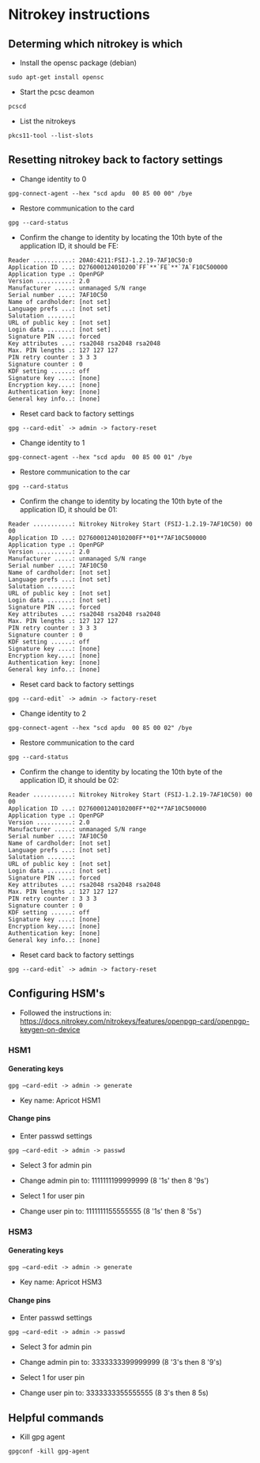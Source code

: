 # Nitrokey instructions 

## Determing which nitrokey is which 

- Install the opensc package (debian)
```
sudo apt-get install opensc
```

- Start the pcsc deamon
```
pcscd
```

- List the nitrokeys 
```
pkcs11-tool --list-slots
```

## Resetting nitrokey back to factory settings

- Change identity to 0

```
gpg-connect-agent --hex "scd apdu  00 85 00 00" /bye
```

- Restore communication to the card

```
gpg --card-status
```

- Confirm the change to identity by locating the 10th byte of the application ID, it should be FE:
```
Reader ...........: 20A0:4211:FSIJ-1.2.19-7AF10C50:0
Application ID ...: D276000124010200`FF`**`FE`**`7A`F10C500000
Application type .: OpenPGP
Version ..........: 2.0
Manufacturer .....: unmanaged S/N range
Serial number ....: 7AF10C50
Name of cardholder: [not set]
Language prefs ...: [not set]
Salutation .......:
URL of public key : [not set]
Login data .......: [not set]
Signature PIN ....: forced
Key attributes ...: rsa2048 rsa2048 rsa2048
Max. PIN lengths .: 127 127 127
PIN retry counter : 3 3 3
Signature counter : 0
KDF setting ......: off
Signature key ....: [none]
Encryption key....: [none]
Authentication key: [none]
General key info..: [none]
```

- Reset card back to factory settings

```
gpg --card-edit` -> admin -> factory-reset
```

- Change identity to 1 

```
gpg-connect-agent --hex "scd apdu  00 85 00 01" /bye
```

- Restore communication to the car

```
gpg --card-status
```

- Confirm the change to identity by locating the 10th byte of the application ID, it should be 01:

```
Reader ...........: Nitrokey Nitrokey Start (FSIJ-1.2.19-7AF10C50) 00 00
Application ID ...: D276000124010200FF**01**7AF10C500000
Application type .: OpenPGP
Version ..........: 2.0
Manufacturer .....: unmanaged S/N range
Serial number ....: 7AF10C50
Name of cardholder: [not set]
Language prefs ...: [not set]
Salutation .......:
URL of public key : [not set]
Login data .......: [not set]
Signature PIN ....: forced
Key attributes ...: rsa2048 rsa2048 rsa2048
Max. PIN lengths .: 127 127 127
PIN retry counter : 3 3 3
Signature counter : 0
KDF setting ......: off
Signature key ....: [none]
Encryption key....: [none]
Authentication key: [none]
General key info..: [none]

```

- Reset card back to factory settings

```
gpg --card-edit` -> admin -> factory-reset
```

- Change identity to 2

```
gpg-connect-agent --hex "scd apdu  00 85 00 02" /bye
```

- Restore communication to the card

```
gpg --card-status
```

- Confirm the change to identity by locating the 10th byte of the application ID, it should be 02:
```
Reader ...........: Nitrokey Nitrokey Start (FSIJ-1.2.19-7AF10C50) 00 00
Application ID ...: D276000124010200FF**02**7AF10C500000
Application type .: OpenPGP
Version ..........: 2.0
Manufacturer .....: unmanaged S/N range
Serial number ....: 7AF10C50
Name of cardholder: [not set]
Language prefs ...: [not set]
Salutation .......:
URL of public key : [not set]
Login data .......: [not set]
Signature PIN ....: forced
Key attributes ...: rsa2048 rsa2048 rsa2048
Max. PIN lengths .: 127 127 127
PIN retry counter : 3 3 3
Signature counter : 0
KDF setting ......: off
Signature key ....: [none]
Encryption key....: [none]
Authentication key: [none]
General key info..: [none]
```

- Reset card back to factory settings

```
gpg --card-edit` -> admin -> factory-reset
```

## Configuring HSM's

- Followed the instructions in: https://docs.nitrokey.com/nitrokeys/features/openpgp-card/openpgp-keygen-on-device

### HSM1

#### Generating keys
```
gpg –card-edit -> admin -> generate
```

- Key name: Apricot HSM1

#### Change pins

- Enter passwd settings
```
gpg –card-edit -> admin -> passwd
```

- Select 3 for admin pin

- Change admin pin to: 1111111199999999 (8 '1s' then 8 '9s')

- Select 1 for user pin

- Change user pin to: 1111111155555555 (8 '1s' then 8 '5s')

### HSM3

#### Generating keys
```
gpg –card-edit -> admin -> generate
```

- Key name: Apricot HSM3

#### Change pins

- Enter passwd settings
```
gpg –card-edit -> admin -> passwd
```

- Select 3 for admin pin

- Change admin pin to: 3333333399999999 (8 '3's then 8 '9's)

- Select 1 for user pin

- Change user pin to: 3333333355555555 (8 3's then 8 5s)

## Helpful commands

- Kill gpg agent
```
gpgconf -kill gpg-agent
```
